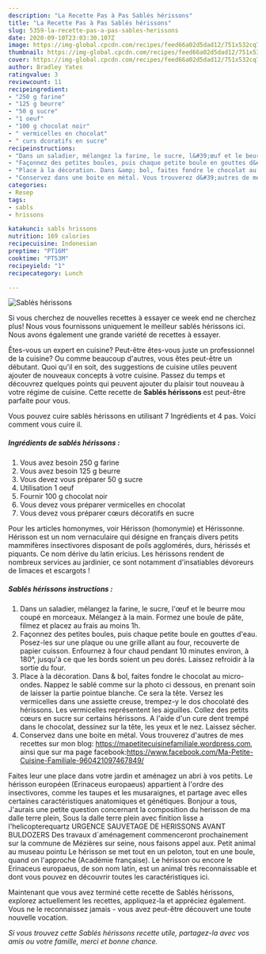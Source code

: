 ```yaml
---
description: "La Recette Pas à Pas Sablés hérissons"
title: "La Recette Pas à Pas Sablés hérissons"
slug: 5359-la-recette-pas-a-pas-sables-herissons
date: 2020-09-10T23:03:30.107Z
image: https://img-global.cpcdn.com/recipes/feed66a02d5dad12/751x532cq70/sables-herissons-photo-principale-de-la-recette.jpg
thumbnail: https://img-global.cpcdn.com/recipes/feed66a02d5dad12/751x532cq70/sables-herissons-photo-principale-de-la-recette.jpg
cover: https://img-global.cpcdn.com/recipes/feed66a02d5dad12/751x532cq70/sables-herissons-photo-principale-de-la-recette.jpg
author: Bradley Yates
ratingvalue: 3
reviewcount: 11
recipeingredient:
- "250 g farine"
- "125 g beurre"
- "50 g sucre"
- "1 oeuf"
- "100 g chocolat noir"
- " vermicelles en chocolat"
- " curs dcoratifs en sucre"
recipeinstructions:
- "Dans un saladier, mélangez la farine, le sucre, l&#39;œuf et le beurre mou coupé en morceaux. Mélangez à la main. Formez une boule de pâte, filmez et placez au frais au moins 1h."
- "Façonnez des petites boules, puis chaque petite boule en gouttes d&#39;eau. Posez-les sur une plaque ou une grille allant au four, recouverte de papier cuisson. Enfournez à four chaud pendant 10 minutes environ, à 180°, jusqu&#39;à ce que les bords soient un peu dorés. Laissez refroidir à la sortie du four."
- "Place à la décoration. Dans &amp; bol, faites fondre le chocolat au micro-ondes. Nappez le sablé comme sur la photo ci dessous, en prenant soin de laisser la partie pointue blanche. Ce sera la tête. Versez les vermicelles dans une assiette creuse, trempez-y le dos chocolaté des hérissons. Les vermicelles représentent les aiguilles. Collez des petits cœurs en sucre sur certains hérissons. A l&#39;aide d&#39;un cure dent trempé dans le chocolat, dessinez sur la tête, les yeux et le nez. Laissez sécher."
- "Conservez dans une boite en métal. Vous trouverez d&#39;autres de mes recettes sur mon blog: https://mapetitecuisinefamiliale.wordpress.com, ainsi que sur ma page facebook:https://www.facebook.com/Ma-Petite-Cuisine-Familiale-960421097467849/"
categories:
- Resep
tags:
- sabls
- hrissons

katakunci: sabls hrissons 
nutrition: 169 calories
recipecuisine: Indonesian
preptime: "PT16M"
cooktime: "PT53M"
recipeyield: "1"
recipecategory: Lunch

---
```



![Sablés hérissons](https://img-global.cpcdn.com/recipes/feed66a02d5dad12/751x532cq70/sables-herissons-photo-principale-de-la-recette.jpg)

Si vous cherchez de nouvelles recettes à essayer ce week end ne cherchez plus! Nous vous fournissons uniquement le meilleur sablés hérissons ici. Nous avons également une grande variété de recettes à essayer.

Êtes-vous un expert en cuisine? Peut-être êtes-vous juste un professionnel de la cuisine? Ou comme beaucoup d'autres, vous êtes peut-être un débutant. Quoi qu'il en soit, des suggestions de cuisine utiles peuvent ajouter de nouveaux concepts à votre cuisine. Passez du temps et découvrez quelques points qui peuvent ajouter du plaisir tout nouveau à votre régime de cuisine. Cette recette de <strong> Sablés hérissons </strong> est peut-être parfaite pour vous.

<!--inarticleads1-->

Vous pouvez cuire sablés hérissons en utilisant 7 Ingrédients et 4 pas. Voici comment vous cuire il.

##### Ingrédients de sablés hérissons :

1. Vous avez besoin 250 g farine
1. Vous avez besoin 125 g beurre
1. Vous devez vous préparer 50 g sucre
1. Utilisation 1 oeuf
1. Fournir 100 g chocolat noir
1. Vous devez vous préparer  vermicelles en chocolat
1. Vous devez vous préparer  cœurs décoratifs en sucre


Pour les articles homonymes, voir Hérisson (homonymie) et Hérissonne. Hérisson est un nom vernaculaire qui désigne en français divers petits mammifères insectivores disposant de poils agglomérés, durs, hérissés et piquants. Ce nom dérive du latin ericius. Les hérissons rendent de nombreux services au jardinier, ce sont notamment d&#39;insatiables dévoreurs de limaces et escargots ! 

<!--inarticleads2-->

##### Sablés hérissons instructions :

1. Dans un saladier, mélangez la farine, le sucre, l&#39;œuf et le beurre mou coupé en morceaux. Mélangez à la main. Formez une boule de pâte, filmez et placez au frais au moins 1h.
1. Façonnez des petites boules, puis chaque petite boule en gouttes d&#39;eau. Posez-les sur une plaque ou une grille allant au four, recouverte de papier cuisson. Enfournez à four chaud pendant 10 minutes environ, à 180°, jusqu&#39;à ce que les bords soient un peu dorés. Laissez refroidir à la sortie du four.
1. Place à la décoration. Dans &amp; bol, faites fondre le chocolat au micro-ondes. Nappez le sablé comme sur la photo ci dessous, en prenant soin de laisser la partie pointue blanche. Ce sera la tête. Versez les vermicelles dans une assiette creuse, trempez-y le dos chocolaté des hérissons. Les vermicelles représentent les aiguilles. Collez des petits cœurs en sucre sur certains hérissons. A l&#39;aide d&#39;un cure dent trempé dans le chocolat, dessinez sur la tête, les yeux et le nez. Laissez sécher.
1. Conservez dans une boite en métal. Vous trouverez d&#39;autres de mes recettes sur mon blog: https://mapetitecuisinefamiliale.wordpress.com, ainsi que sur ma page facebook:https://www.facebook.com/Ma-Petite-Cuisine-Familiale-960421097467849/


Faites leur une place dans votre jardin et aménagez un abri à vos petits. Le hérisson européen (Erinaceus europaeus) appartient à l&#39;ordre des insectivores, comme les taupes et les musaraignes, et partage avec elles certaines caractéristiques anatomiques et génétiques. Bonjour a tous, J&#39;aurais une petite question concernant la composition du herisson de ma dalle terre plein, Sous la dalle terre plein avec finition lisse a l&#39;helicopterequartz URGENCE SAUVETAGE DE HERISSONS AVANT BULDOZERS Des travaux d´aménagement commenceront prochainement sur la commune de Mézières sur seine, nous faisons appel aux. Petit animal au museau pointu Le hérisson se met tout en un peloton, tout en une boule, quand on l&#39;approche (Académie française). Le hérisson ou encore le Erinaceus europaeus, de son nom latin, est un animal très reconnaissable et dont vous pouvez en découvrir toutes les caractéristiques ici. 

<!--inarticleads1-->

<p>
Maintenant que vous avez terminé cette recette de Sablés hérissons, explorez actuellement les recettes, appliquez-la et appréciez également. Vous ne le reconnaissez jamais - vous avez peut-être découvert une toute nouvelle vocation.
</p>

<p>
<i>Si vous trouvez cette Sablés hérissons recette utile, partagez-la avec vos amis ou votre famille, merci et bonne chance.</i>
</p>
